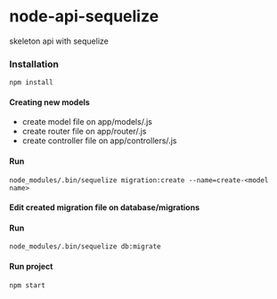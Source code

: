 # node-api-sequelize

skeleton api with sequelize

### Installation
    npm install

#### Creating new models

 - create model file on app/models/<model name>.js
 - create router file on app/router/<model name>.js
 - create controller file on app/controllers/<model name>.js
 
#### Run
``` 
node_modules/.bin/sequelize migration:create --name=create-<model name>
```

#### Edit created migration file on database/migrations

#### Run
```
node_modules/.bin/sequelize db:migrate
```

#### Run project
```
npm start
```